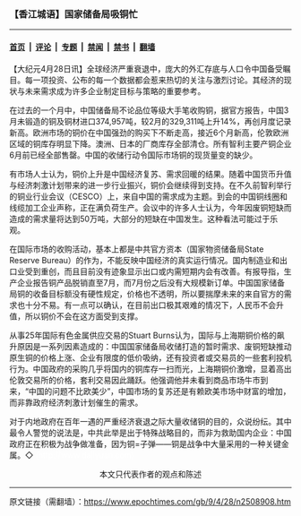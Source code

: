 ### 【香江城语】国家储备局吸铜忙

---

#### [首页](../../../..?n2508908) &nbsp;|&nbsp; [评论](../../../../../epoch-comment?n2508908) &nbsp;|&nbsp; [专题](../../../../../epoch-special?n2508908) &nbsp;|&nbsp; [禁闻](../../../../../epoch-news?n2508908) &nbsp;|&nbsp; [禁书](../../../../../books?n2508908) &nbsp;|&nbsp; [翻墙](https://github.com/gfw-breaker/nogfw/blob/master/README.md?n2508908)


<div class="post_content" id="artbody" itemprop="articleBody">
 <!-- article content begin -->
 <p>
  【大纪元4月28日讯】全球经济严重衰退中，庞大的外汇存底与人口令中国备受瞩目。每一项投资、公布的每一个数据都会惹来热切的关注与激烈讨论。其经济的现状与未来需求成为许多企业制定目标与策略的重要参考。
 </p>
 <p>
  在过去的一个月中，中国储备局不论品位等级大手笔收购铜，据官方报告，中国3月未锻造的铜及铜材进口374,957吨，较2月的329,311吨上升14%，再创月度记录新高。欧洲市场的铜价在中国强劲的购买下不断走高，接近6个月新高，伦敦欧洲区域的铜库存明显下降。澳洲、日本的厂商库存全部清仓。所有智利主要产铜企业6月前已经全部售罄。中国的收储行动令国际市场铜的现货量变的缺少。
 </p>
 <p>
  有市场人士认为，铜价上升是中国经济复苏、需求回暖的结果。随着中国货币升值与经济刺激计划带来的进一步行业振兴，铜价会继续得到支持。在不久前智利举行的铜业行业会议（CESCO）上，来自中国的需求成为主题。到会的中国铜线圈和线缆加工企业声称，正在满负荷生产。会议中的许多人士认为，今年因废铜短缺而造成的需求量将达到50万吨，大部分的短缺在中国发生。这种看法可能过于乐观。
 </p>
 <p>
  在国际市场的收购活动，基本上都是中共官方资本（国家物资储备局State Reserve Bureau）的作为，不能反映中国经济的真实运行情况。国内制造业和出口业受到重创，而且目前没有迹象显示出口或内需短期内会有改善。有报导指，生产企业报告铜产品脱销直至7月，而7月份之后没有大规模新订单。中国国家储备局铜的收备目标额没有硬性规定，价格也不透明，所以要揣摩未来的来自官方的需求也十分不易。有一点可以确认，在目前出口极其艰难的情况下，人民币不会升值，所以铜价不会在这方面受到支撑。
 </p>
 <p>
  从事25年国际有色金属供应交易的Stuart Burns认为，国际与上海期铜价格的飙升原因是一系列因素造成的：中国国家储备局收储打造的暂时需求、废铜短缺推动原生铜的价格上涨、企业有限度的低价吸纳，还有投资者或交易员的一些套利投机行为。中国政府的采购几乎将国内的铜库存一扫而光，上海期铜价激增，显着高出伦敦交易所的价格，套利交易因此踊跃。他强调他并未看到商品市场牛市到来，“中国的问题不比欧美少”，中国市场的复苏还是有赖欧美市场中财富的增加，而非靠政府经济刺激计划催生的需求。
 </p>
 <p>
  对于内地政府在百年一遇的严重经济衰退之际大量收储铜的目的，众说纷纭。其中最令人警觉的说法是，中共此举是出于特殊战略目的，而非为救助国内企业：中国政府正在积极为战争做准备，因为铜=子弹——铜是战争中大量采用的一种关键金属。◇
  <font color="#ffffff">
   (http://www.dajiyuan.com)
  </font>
  <br/>
  <center>
   <font class="GY13">
    本文只代表作者的观点和陈述
   </font>
  </center>
 </p>
 <!-- article content end -->
 <div id="below_article_ad">
 </div>
</div>


---

原文链接（需翻墙）：https://www.epochtimes.com/gb/9/4/28/n2508908.htm